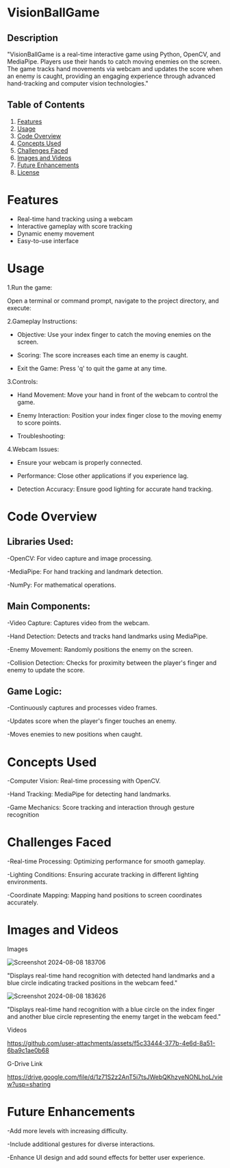# VisionBallGame

##  Description
"VisionBallGame is a real-time interactive game using Python, OpenCV, and MediaPipe. Players use their hands to catch moving enemies on the screen. The game tracks hand movements via webcam and updates the score when an enemy is caught, providing an engaging experience through advanced hand-tracking and computer vision technologies."


## Table of Contents


1. [Features](#features)
2. [Usage](#usage)
3. [Code Overview](#code-overview)
4. [Concepts Used](#concepts-used)
5. [Challenges Faced](#challenges-faced)
6. [Images and Videos](#images-and-videos)
7. [Future Enhancements](#future-enhancements)
8. [License](#license)


# Features

- Real-time hand tracking using a webcam
- Interactive gameplay with score tracking
- Dynamic enemy movement
- Easy-to-use interface

# Usage

1.Run the game:

  Open a terminal or command prompt, navigate to the project directory, and execute:

2.Gameplay Instructions:

 - Objective: Use your index finger to catch the moving enemies on the screen.

 - Scoring: The score increases each time an enemy is caught.
   
 - Exit the Game: Press 'q' to quit the game at any time.

3.Controls:

 - Hand Movement: Move your hand in front of the webcam to control the game.
   
 - Enemy Interaction: Position your index finger close to the moving enemy to score points.
   
 - Troubleshooting:
   

4.Webcam Issues:

 - Ensure your webcam is properly connected.
   
 - Performance: Close other applications if you experience lag.
   
 - Detection Accuracy: Ensure good lighting for accurate hand tracking.
   

# Code Overview



## Libraries Used:

 -OpenCV: For video capture and image processing.
 
 -MediaPipe: For hand tracking and landmark detection.
 
 -NumPy: For mathematical operations.




## Main Components:

 -Video Capture: Captures video from the webcam.
 
 -Hand Detection: Detects and tracks hand landmarks using MediaPipe.
 
 -Enemy Movement: Randomly positions the enemy on the screen.
 
 -Collision Detection: Checks for proximity between the player's finger and enemy to update the score.




## Game Logic:

 -Continuously captures and processes video frames.
 
 -Updates score when the player's finger touches an enemy.
 
 -Moves enemies to new positions when caught.



# Concepts Used

 -Computer Vision: Real-time processing with OpenCV.
 
 -Hand Tracking: MediaPipe for detecting hand landmarks.
 
 -Game Mechanics: Score tracking and interaction through gesture recognition



# Challenges Faced

 -Real-time Processing: Optimizing performance for smooth gameplay.
 
 -Lighting Conditions: Ensuring accurate tracking in different lighting environments.
 
 -Coordinate Mapping: Mapping hand positions to screen coordinates accurately.
 


# Images and Videos


Images

![Screenshot 2024-08-08 183706](https://github.com/user-attachments/assets/ac56695e-47b1-44ff-b14b-bfcef9a84e2e)

"Displays real-time hand recognition with detected hand landmarks and a blue circle indicating tracked positions in the webcam feed."

![Screenshot 2024-08-08 183626](https://github.com/user-attachments/assets/95d003bf-2b2e-49dc-9c3a-4af77a5e3480)

"Displays real-time hand recognition with a blue circle on the index finger and another blue circle representing the enemy target in the webcam feed."


Videos


https://github.com/user-attachments/assets/f5c33444-377b-4e6d-8a51-6ba9c1ae0b68

G-Drive Link

https://drive.google.com/file/d/1z71S2z2AnT5i7tsJWebQKhzyeNONLhoL/view?usp=sharing


# Future Enhancements

-Add more levels with increasing difficulty.

-Include additional gestures for diverse interactions.

-Enhance UI design and add sound effects for better user experience.





